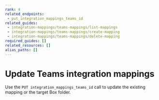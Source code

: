 ```yaml
---
rank: 4
related_endpoints:
 - put_integration_mappings_teams_id
related_guides:
 - integration-mappings/teams-mappings/list-mappings
 - integration-mappings/teams-mappings/create-mapping
 - integration-mappings/teams-mappings/delete-mapping
required_guides: []
related_resources: []
alias_paths: []
---
```

# Update Teams integration mappings

Use the `PUT integration_mappings_teams_id` call to update the
existing mapping or the target Box folder.